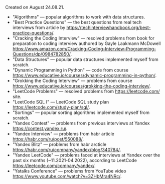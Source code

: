 Created on August 24.08.21.

* "Algorithms" — popular algorithms to work with data structures.
* "Best Practice Questions" — the best questions from real tech interviews from article by https://techinterviewhandbook.org/best-practice-questions/.
* "Cracking the Coding Interview" — resolved problems from book for preparation to coding interview authored by Gayle Laakmann McDowell https://www.amazon.com/Cracking-Coding-Interview-Programming-Questions/dp/0984782850/.
* "Data Structures" — popular data structures implemented myself from scratch.
* "Dynamic Programming in Python" — code from course https://www.educative.io/courses/dynamic-programming-in-python/.
* "Grokking the Coding Interview" — problems from course https://www.educative.io/courses/grokking-the-coding-interview/.
* "LeetCode Problems" — resolved problems from https://leetcode.com/ site.
* "LeetCode SQL I" — LeetCode SQL study plan https://leetcode.com/study-plan/sql/.
* "Sortings" — popular sorting algorithms implemented myself from scratch.
* "Yandex Contest" — problems from previous interviews at Yandex https://contest.yandex.ru/.
* "Yandex Interview" — problems from habr article https://habr.com/ru/post/550088/.
* "Yandex Blitz" — problems from habr arcticle https://habr.com/ru/company/yandex/blog/340784/.
* "Yandex LeetCode" — problems faced at interviews at Yandex over the past six months (~11.2021-04.2022), according to LeetCode https://leetcode.com/company/yandex/.
* "Yatalks Conference" — problems from YouTube video https://www.youtube.com/watch?v=3ZHbMra4NRc/.
